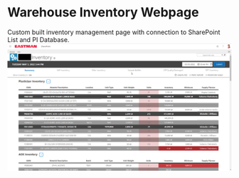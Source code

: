 # Warehouse Inventory Webpage
Custom built inventory management page with connection to SharePoint List and PI Database.
![Warehouse Inventory Preview](https://github.com/JordonOsborne/Eastman/blob/main/Warehouse%20Inventory/WarehouseInventory.png)

